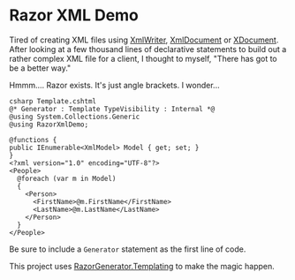 Razor XML Demo
==============

Tired of creating XML files using [XmlWriter](http://msdn.microsoft.com/en-us/library/system.xml.xmlwriter.aspx),
[XmlDocument](http://msdn.microsoft.com/en-us/library/system.xml.xmldocument.aspx) or 
[XDocument](http://msdn.microsoft.com/en-us/library/system.xml.linq.xdocument.aspx). After looking at a few thousand lines
of declarative statements to build out a rather complex XML file for a client, I thought to myself, "There has
got to be a better way."

Hmmm.... Razor exists. It's just angle brackets. I wonder...

    csharp Template.cshtml
    @* Generator : Template TypeVisibility : Internal *@
    @using System.Collections.Generic
    @using RazorXmlDemo;

    @functions {
    public IEnumerable<XmlModel> Model { get; set; }
    }
    <?xml version="1.0" encoding="UTF-8"?>
    <People>
      @foreach (var m in Model)
      {
        <Person>
          <FirstName>@m.FirstName</FirstName>
          <LastName>@m.LastName</LastName>
        </Person>
      }    
    </People>

Be sure to include a `Generator` statement as the first line of code.

This project uses [RazorGenerator.Templating](http://www.nuget.org/packages/RazorGenerator.Templating/) to make the
magic happen.

